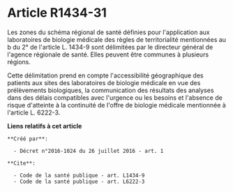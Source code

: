 # Article R1434-31

Les zones du schéma régional de santé définies pour l'application aux laboratoires de biologie médicale des règles de
territorialité mentionnées au b du 2° de l'article L. 1434-9 sont délimitées par le directeur général de l'agence régionale
de santé. Elles peuvent être communes à plusieurs régions. 

Cette délimitation prend en compte l'accessibilité géographique des patients aux sites des laboratoires de biologie médicale
en vue des prélèvements biologiques, la communication des résultats des analyses dans des délais compatibles avec l'urgence
ou les besoins et l'absence de risque d'atteinte à la continuité de l'offre de biologie médicale mentionnée à l'article L.
6222-3.

**Liens relatifs à cet article**

	**Créé par**:

	  - Décret n°2016-1024 du 26 juillet 2016 - art. 1

	**Cite**:

	  - Code de la santé publique - art. L1434-9
	  - Code de la santé publique - art. L6222-3
